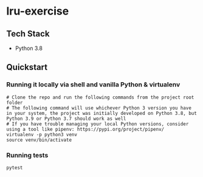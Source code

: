 # lru-exercise

## Tech Stack
- Python 3.8
 
## Quickstart
### Running it locally via shell and vanilla Python & virtualenv 
```shell script
# Clone the repo and run the following commands from the project root folder
# The following command will use whichever Python 3 version you have in your system, the project was initially developed on Python 3.8, but Python 3.9 or Python 3.7 should work as well 
# If you have trouble managing your local Python versions, consider using a tool like pipenv: https://pypi.org/project/pipenv/
virtualenv -p python3 venv
source venv/bin/activate
```

### Running tests
```shell script
pytest
```